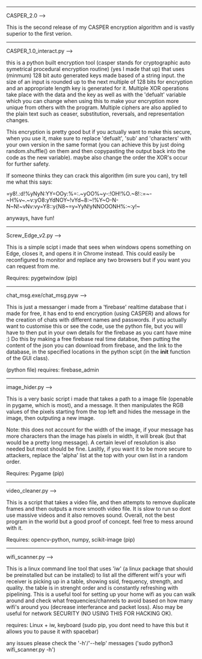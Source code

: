 _____
CASPER_2.0 -->

This is the second release of my CASPER encryption algorithm and is vastly superior to the first verion.

_____
CASPER_1.0_interact.py -->

this is a python built encryption tool (casper stands for cryptographic auto symetrical procedural encryption routine) (yes I made that up) that uses (minmum) 128 bit auto generated keys made based of a string input. the size of an input is rounded up to the next multiple of 128 bits for encryption and an appropriate length key is generated for it. Multiple XOR operations take place with the data and the key as well as with the 'defualt' variable which you can change when using this to make your encryption more unique from others with the program. Multiple ciphers are also applied to the plain text such as ceaser, substitution, reversals, and representation changes.

This encryption is pretty good but if you actually want to make this secure, when you use it, make sure to replace 'defualt', 'sub' and 'characters' with your own version in the same format (you can achieve this by just doing random.shuffle() on them and then copypasting the output back into the code as the new variable). maybe also change the order the XOR's occur for further safety.

If someone thinks they can crack this algorithm (im sure you can), try tell me what this says:

=y8!.:d!%yNyN:YY=OOy:%=:.~yOO%~y-:!OH!%O.~8!::=~-~H%v~.~v:yO8:yYdNOY~!vYd~8:~!%Y~O-N-N~N!~vNv:vy=Y8::y{N8~=y=YyN!yNNOOONH%:~:y!~

anyways, have fun!

_____
Screw_Edge_v2.py -->

This is a simple scipt i made that sees when windows opens something on Edge, closes it, and opens it in Chrome instead.
This could easily be reconfigured to monitor and replace any two browsers but if you want you can request from me.

Requires: pygetwindow (pip)

_____
chat_msg.exe/chat_msg.pyw -->

This is just a messanger i made from a 'firebase' realtime database that i made for free, it has end to end encryption (using CASPER) and allows for the creation of chats with different names and passwords. if you actually want to customise this or see the code, use the python file, but you will have to then put in your own details for the firebase as you cant have mine :)
Do this by making a free firebase real time databse, then putting the content of the json you can download from firebase, and the link to the database, in the specified locations in the python scipt (in the __init__ function  of the GUI class).

(python file) requires: firebase_admin

_____
image_hider.py -->

This is a very basic script i made that takes a path to a image file (openable in pygame, which is most), and a message. It then manipulates the RGB values of the pixels starting from the top left and hides the message in the image, then outputing a new image.

Note: this does not account for the width of the image, if your message has more characters than the image has pixels in width, it will break (but that would be a pretty long message). A certain level of resolution is also needed but most should be fine. Lasltly, if you want it to be more secure to attackers, replace the 'alpha' list at the top with your own list in a random order.

Requires: Pygame (pip)

____
video_cleaner.py -->

This is a script that takes a video file, and then attempts to remove duplicate frames and then outputs a more smooth video file. It is slow to run so dont use massive videos and it also removes sound. Overall, not the best program in the world but a good proof of concept. feel free to mess around with it.

Requires: opencv-python, numpy, scikit-image (pip)

_____
wifi_scanner.py -->

This is a linux command line tool that uses 'iw' (a linux package that should be preinstalled but can be installed) to list all the different wifi's your wifi receiver is picking up in a table, showing ssid, frequency, strength, and quality. the table is in strenght order and is constantly refreshing with pipelining. This is a useful tool for setting up your home wifi as you can walk around and check what frequencies/channels to avoid based on how many wifi's around you (decrease interferance and packet loss). Also may be useful for network SECURITY (NO USING THIS FOR HACKING OK).

requires: Linux + iw, keyboard (sudo pip, you dont need to have this but it allows you to pause it with spacebar)

any issues please check the '-h'/'--help' messages ('sudo python3 wifi_scanner.py -h')
